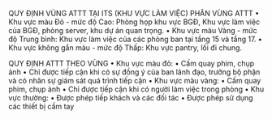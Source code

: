 QUY ĐỊNH VÙNG ATTT TẠI ITS (KHU VỰC LÀM VIỆC)
PHÂN VÙNG ATTT
• Khu vực màu Đỏ - mức độ Cao: Phòng họp khu vực BGĐ, Khu vực làm việc của BGĐ, phòng server, khu dự án quan trọng.
• Khu vực màu Vàng - mức độ Trung bình: Khu vực làm việc của các phòng ban tại tầng 15 và tầng 17.
• Khu vực không gắn màu - mức độ Thấp: Khu vực pantry, lối đi chung.

QUY ĐỊNH ATTT THEO VÙNG
• Khu vực màu đỏ:
    • Cấm quay phim, chụp ảnh
    • Chỉ được tiếp cận khi có sự đồng ý của ban lãnh đạo, trưởng bộ phận và có nhân sự giám sát quá trình tiếp cận
• Khu vực màu vàng:
    • Cấm quay phim, chụp ảnh
    • Chỉ được tiếp cận khi có người làm việc trong phòng
• Khu vực thường:
    • Được phép tiếp khách và các đối tác
    • Được phép sử dụng các thiết bị cầm tay